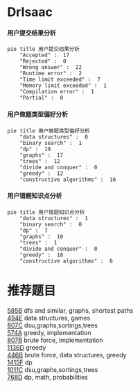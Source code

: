 # DrIsaac

<!-- tabs:start -->



#### **用户提交结果分析**

```mermaid
pie title 用户提交结果分析
    "Accepted" :  17
    "Rejected" :  0
    "Wrong answer" :  22
    "Runtime error" :  2
    "Time limit exceeded" :  7
    "Memory limit exceeded" :  1
    "Compilation error" :  1
    "Partial" :  0
```

#### **用户做题类型偏好分析**

```mermaid
pie title 用户做题类型偏好分析
    "data structures" :  0
    "binary search" :  1
    "dp" :  19
    "graphs" :  17
    "trees" :  12
    "divide and conquer" :  0
    "greedy" :  12
    "constructive algorithms" :  16
```
#### **用户错题知识点分析**

```mermaid
pie title 用户错题知识点分析
    "data structures" :  1
    "binary search" :  0
    "dp" :  7
    "graphs" :  10
    "trees" :  1
    "divide and conquer" :  0
    "greedy" :  18
    "constructive algorithms" :  6
```



<!-- tabs:end -->
# 推荐题目
[585B](https://codeforces.com/contest/585/problem/B)		dfs and similar,
                        graphs,
                        shortest paths		  
[494E](https://codeforces.com/contest/494/problem/E)		data structures,
                        games		  
[807C](https://codeforces.com/contest/807/problem/C)		dsu,graphs,sortings,trees		  
[574A](https://codeforces.com/contest/574/problem/A)		greedy,
                        implementation		  
[807B](https://codeforces.com/contest/807/problem/B)		brute force,
                        implementation		  
[1136D](https://codeforces.com/contest/1136/problem/D)		greedy		  
[446B](https://codeforces.com/contest/446/problem/B)		brute force,
                        data structures,
                        greedy		  
[1415F](https://codeforces.com/contest/1415/problem/F)		dp		  
[1011C](https://codeforces.com/contest/1011/problem/C)		dsu,graphs,sortings,trees		  
[768D](https://codeforces.com/contest/768/problem/D)		dp,
                        math,
                        probabilities		  
